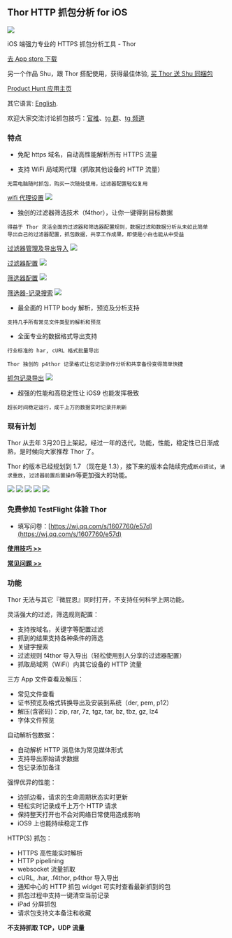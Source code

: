 ## Thor HTTP 抓包分析 for iOS

![](thor_logo.jpg)

iOS 端强力专业的 HTTPS 抓包分析工具 - Thor

[去 App store 下载](https://itunes.apple.com/app/id1210562295)

另一个作品 Shu，跟 Thor 搭配使用，获得最佳体验, [买 Thor 送 Shu 同捆包](https://itunes.apple.com/app-bundle/id1333938041)


[Product Hunt 应用主页](https://www.producthunt.com/posts/thor)

其它语言: [English](README.md).


欢迎大家交流讨论抓包技巧：[官推](https://twitter.com/thor_pixelcyber)、[tg 群](https://t.me/thorshu)、[tg 频道](https://t.me/thornotice)


### 特点

- 免配 https 域名，自动高性能解析所有 HTTPS 流量

- 支持 WiFi 局域网代理（抓取其他设备的 HTTP 流量）
```
无需电脑随时抓包，购买一次随处使用，过滤器配置轻松复用
```
[wifi 代理设置](res/wifi_proxy.jpg)
![](res/thumbnail/wifi_proxy.jpg)

- 独创的过滤器筛选技术（f4thor），让你一键得到目标数据
```
得益于 Thor 灵活全面的过滤器和筛选器配置规则，数据过滤和数据分析从未如此简单
导出自己的过滤器配置，抓包数据，共享工作成果，即使是小白也能从中受益
```
[过滤器管理及导出导入](res/sessin_filter_export.jpg)
![](res/thumbnail/sessin_filter_export.jpg)

[过滤器配置](res/session_filter.jpg)
![](res/thumbnail/session_filter.jpg)

[筛选器配置](res/packet_filter.jpg)
![](res/thumbnail/packet_filter.jpg)

[筛选器-记录搜索](res/search.jpg)
![](res/thumbnail/search.jpg)



- 最全面的 HTTP body 解析，预览及分析支持
```
支持几乎所有常见文件类型的解析和预览
```

- 全面专业的数据格式导出支持
```
行业标准的 har, cURL 格式批量导出

Thor 独创的 p4thor 记录格式让包记录协作分析和共享备份变得简单快捷
```
[抓包记录导出](res/packet_export.jpg)
![](res/thumbnail/packet_export.jpg)

- 超强的性能和高稳定性让 iOS9 也能发挥极致
```
超长时间稳定运行，成千上万的数据实时记录并刷新
```


### 现有计划

Thor 从去年 3月20日上架起，经过一年的迭代，功能，性能，稳定性已日渐成熟，是时候向大家推荐 Thor 了。

Thor 的版本已经规划到 1.7 （现在是 1.3），接下来的版本会陆续完成`断点调试`，`请求重放`，`过滤器前置后置操作`等更加强大的功能。



![](https://is1-ssl.mzstatic.com/image/thumb/Purple111/v4/61/0f/87/610f87ff-4c81-fcc3-4b38-58bce34eed9b/source/230x0w.jpg)
![](https://is5-ssl.mzstatic.com/image/thumb/Purple118/v4/0c/f7/b1/0cf7b1f4-9a19-271b-2172-8e3ec941c9af/source/230x0w.jpg)
![](https://is5-ssl.mzstatic.com/image/thumb/Purple128/v4/4b/f9/8f/4bf98ffb-1ab4-6d0b-2a04-1da90cdf6cd6/source/230x0w.jpg)
![](https://is1-ssl.mzstatic.com/image/thumb/Purple118/v4/b0/f2/44/b0f2446a-ca64-7d38-ec88-90b339b431f6/source/230x0w.jpg)
![](https://is3-ssl.mzstatic.com/image/thumb/Purple128/v4/19/a1/d0/19a1d063-2c53-1283-d123-1814e2ef082a/source/230x0w.jpg)


### 免费参加 TestFlight 体验 Thor

- 填写问卷：[https://wj.qq.com/s/1607760/e57d](https://wj.qq.com/s/1607760/e57d)

[**使用技巧 >>**](tips-zh-Hans/dev_tip.md)

[**常见问题 >>**](demo-zh-Hans/demo_list.md)


### 功能

Thor 无法与其它『微屁恩』同时打开，不支持任何科学上网功能。

灵活强大的过滤，筛选规则配置：

- 支持按域名，关键字等配置过滤
- 抓到的结果支持各种条件的筛选
- 关键字搜索
- 过滤规则 f4thor 导入导出（轻松使用别人分享的过滤器配置）
- 抓取局域网（WiFi）内其它设备的 HTTP 流量

三方 App 文件查看及解压：

- 常见文件查看
- 证书预览及格式转换导出及安装到系统（der, pem, p12）
- 解压(含密码)：zip, rar, 7z, tgz, tar, bz, tbz, gz, lz4
- 字体文件预览

自动解析包数据：

- 自动解析 HTTP 消息体为常见媒体形式
- 支持导出原始请求数据
- 包记录添加备注

强悍优异的性能：

- 边抓边看，请求的生命周期状态实时更新
- 轻松实时记录成千上万个 HTTP 请求
- 保持整天打开也不会对网络日常使用造成影响
- iOS9 上也能持续稳定工作

HTTP(S) 抓包：

- HTTPS 高性能实时解析
- HTTP pipelining
- websocket 流量抓取
- cURL, .har, .f4thor, p4thor 导入导出
- 通知中心的 HTTP 抓包 widget 可实时查看最新抓到的包
- 抓包过程中支持一键清空当前记录
- iPad 分屏抓包
- 请求包支持文本备注和收藏


**不支持抓取 TCP，UDP 流量**